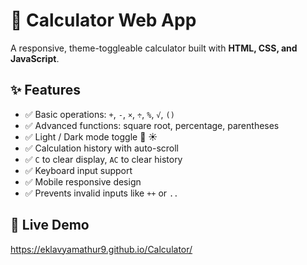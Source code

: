 # 🧮 Calculator Web App

A responsive, theme-toggleable calculator built with **HTML, CSS, and JavaScript**.

## ✨ Features

- ✅ Basic operations: `+`, `-`, `×`, `÷`, `%`, `√`, `()`
- ✅ Advanced functions: square root, percentage, parentheses
- ✅ Light / Dark mode toggle 🌙 ☀️
- ✅ Calculation history with auto-scroll
- ✅ `C` to clear display, `AC` to clear history
- ✅ Keyboard input support
- ✅ Mobile responsive design
- ✅ Prevents invalid inputs like `++` or `..`

## 🚀 Live Demo

https://eklavyamathur9.github.io/Calculator/
